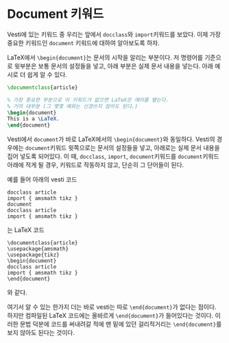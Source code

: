 # Document 키워드
Vesti에 있는 키워드 중 우리는 앞에서 `docclass`와 `import`키워드를 보았다.
이제 가장 중요한 키워드인 `document` 키워드에 대하여 알아보도록 하자.

LaTeX에서 `\begin{document}`는 문서의 시작을 알리는 부분이다. 저 명령어를 기준으로 윗부분은 보통 문서의 설정들을 넣고, 아래 부분은 실제 문서 내용을 넣는다. 아래 예시로 더 쉽게 알 수 있다.
```latex
\documentclass{article}

% 가장 중요한 부분으로 이 키워드가 없으면 LaTeX은 에러를 뱉는다.
% 거의 대부분 (그 몇몇 예외는 신경쓰지 않아도 된다.)
\begin{document}
This is a \LaTeX.
\end{document}
```
Vesti에서 `document`가 바로 LaTeX에서의 `\begin{document}`와 동일하다. Vesti의 경우에는 `document`키워드 윗쪽으로는 문서의 설정들을 넣고, 아래로는 실제 문서 내용을 집어 넣도록 되어있다. 이 때, `docclass`, `import`, `document`키워드를 `document`키워드 아래에 적게 될 경우, 키워드로 작동하지 않고, 단순히 그 단어들이 된다.

예를 들어 아래의 vesti 코드
```
docclass article
import { amsmath tikz }
document
docclass article
import { amsmath tikz }
```
는 LaTeX 코드
```
\documentclass{article}
\usepackage{amsmath}
\usepackage{tikz}
\begin{document}
docclass article
import { amsmath tikz }
\end{document}
```
와 같다.

여기서 알 수 있는 한가지 더는 바로 vesti는 따로 `\end{document}`가 없다는 점이다. 하지만 컴파일된 LaTeX 코드에는 올바르게 `\end{document}`가 들어있다는 것이다. 이러한 문법 덕분에 코드를 써내려갈 적에 맨 밑에 있던 걸리적거리는 `\end{document}`를 보지 않아도 된다는 것이다.